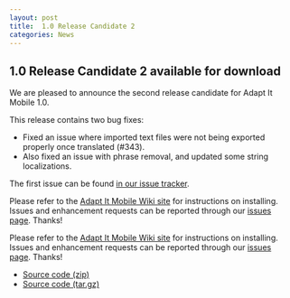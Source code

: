 ```yaml
---
layout: post
title:  1.0 Release Candidate 2
categories: News
---
```


## 1.0 Release Candidate 2 available for download

We are pleased to announce the second release candidate for Adapt It Mobile 1.0.

This release contains two bug fixes:

- Fixed an issue where imported text files were not being exported properly once translated (#343).
- Also fixed an issue with phrase removal, and updated some string localizations.

The first issue can be found [in our issue tracker](https://github.com/adapt-it/adapt-it-mobile/milestone/26?closed=1).

Please refer to the [Adapt It Mobile Wiki site](https://github.com/adapt-it/adapt-it-mobile/wiki#using-adapt-it-mobile) for instructions on installing. Issues and enhancement requests can be reported through our [issues page](https://github.com/adapt-it/adapt-it-mobile/issues). Thanks!

Please refer to the [Adapt It Mobile Wiki site](https://github.com/adapt-it/adapt-it-mobile/wiki#using-adapt-it-mobile) for instructions on installing. Issues and enhancement requests can be reported through our [issues page](https://github.com/adapt-it/adapt-it-mobile/issues). Thanks!


- [Source code (zip)](https://github.com/adapt-it/adapt-it-mobile/archive/1.0.0rc2.zip)
- [Source code (tar.gz)](https://github.com/adapt-it/adapt-it-mobile/archive/1.0.0rc2.tar.gz)

